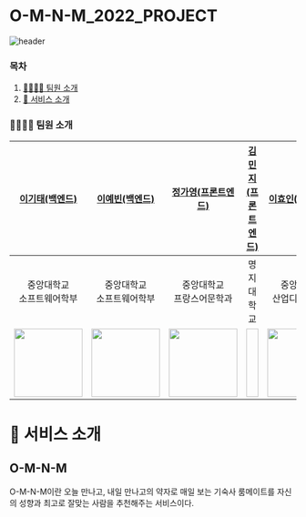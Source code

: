 # O-M-N-M_2022_PROJECT
![header](https://capsule-render.vercel.app/api?type=waving&color=1CDDAD&height=300&section=header&text=O-M-N-M&fontSize=90)

### 목차

1. [👨‍👨‍👧‍👦 팀원 소개](#-팀원-소개)
2. [🏫 서비스 소개](#-서비스-소개)




### 👨‍👩‍👦‍👦 팀원 소개

|[이기태(백엔드)](https://github.com/kitaee)|[이예빈(백엔드)](https://github.com/SL313)|[정가영(프론트엔드)](https://github.com/wjdrkdud5)|[김민지(프론트엔드)](https://github.com/wisdomin121)|[이효인(디자이너)](https://github.com/lovv3517)|[박소현(디자이너)](https://github.com/lavneder)|
|:---:|:---:|:---:|:---:|:---:|:---:|
|중앙대학교<br>소프트웨어학부|중앙대학교<br>소프트웨어학부|중앙대학교<br>프랑스어문학과|명지대학교<br>|중앙대학교<br>산업디자인전공|중앙대학교<br>국제물류학과|
|<img src="https://user-images.githubusercontent.com/50792985/178983085-f2699600-fd01-4806-9104-0993bc5182db.png" width = "120" height = "120">|<img src = "https://user-images.githubusercontent.com/50792985/178982430-e08ed4fd-53fa-4521-9b67-2dc5fa32bf1e.png" width = "120" height = "120">|<img src="https://user-images.githubusercontent.com/68368617/183899053-515b83c2-867e-4e1a-8e11-36502ba08c5b.png" width = "120" height = "120">|<img width = "120" height = "120">|<img src="https://user-images.githubusercontent.com/50792985/179223440-d082137f-bccc-4d2c-a4b3-71ae86ddfe2e.png" width = "120" height = "120">|<img src= "https://user-images.githubusercontent.com/50792985/186901474-2debd74b-e3c5-4908-9aed-1229d4532ec5.png" width = "120" height = "120">|



# 🏫 서비스 소개

## O-M-N-M
O-M-N-M이란 오늘 만나고, 내일 만나고의 약자로
매일 보는 기숙사 룸메이트를
자신의 성향과 최고로 잘맞는 사람을 추천해주는 서비스이다.

